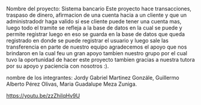 Nombre del proyecto: Sistema bancario
Este proyecto hace transacciones, traspaso de dinero, afirmacion de una cuenta hacia a un cliente y que un administradodr haga valido si ese cliente puede tener una cuenta mas, luego todo el
tramite se refleja a la base de datos en la cual se puede y permite registrar luego en eso se guarda en la base de datos que queda registrado en donde se puede registrar el usuario y luego sale las transferencia en parte de nuestro equipo agradecemos el apoyo que nos brindaron en la cual feu un gran apoyo tambien nuestro grupo por el cual tuvo la oportunidad de hacer este proyecto tambien gracias a nuestra tutora por su apoyo y paciencia con nosotros :).

nombre de los integrantes: Jordy Gabriel Martinez Gonzále, Guillermo Alberto Pérez Olivas, Maria Guadalupe Meza Zuniga.

https://youtu.be/zzZhiIqHv9U